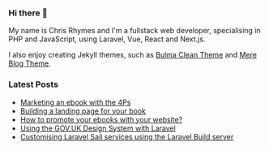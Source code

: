 ### Hi there 👋

My name is Chris Rhymes and I'm a fullstack web developer, specialising in PHP and JavaScript, using Laravel, Vue, React and Next.js.

I also enjoy creating Jekyll themes, such as [Bulma Clean Theme](https://github.com/chrisrhymes/bulma-clean-theme) and [Mere Blog Theme](https://github.com/chrisrhymes/mere-blog-theme). 

<!--
**chrisrhymes/chrisrhymes** is a ✨ _special_ ✨ repository because its `README.md` (this file) appears on your GitHub profile.

Here are some ideas to get you started:

- 🔭 I’m currently working on ...
- 🌱 I’m currently learning ...
- 👯 I’m looking to collaborate on ...
- 🤔 I’m looking for help with ...
- 💬 Ask me about ...
- 📫 How to reach me: ...
- 😄 Pronouns: ...
- ⚡ Fun fact: ...
-->

### Latest Posts

<!--START_SECTION:feed-->
* [Marketing an ebook with the 4Ps](https:&#x2F;&#x2F;www.csrhymes.com&#x2F;2024&#x2F;06&#x2F;25&#x2F;marketing-an-ebook-with-the-4-ps.html)
* [Building a landing page for your book](https:&#x2F;&#x2F;www.csrhymes.com&#x2F;2024&#x2F;06&#x2F;15&#x2F;building-a-landing-page-for-your-book.html)
* [How to promote your ebooks with your website?](https:&#x2F;&#x2F;www.csrhymes.com&#x2F;2024&#x2F;06&#x2F;06&#x2F;promoting-your-ebooks-with-your-website.html)
* [Using the GOV.UK Design System with Laravel](https:&#x2F;&#x2F;www.csrhymes.com&#x2F;2024&#x2F;05&#x2F;29&#x2F;using-gov-uk-design-system-with-laravel.html)
* [Customising Laravel Sail services using the Laravel Build server](https:&#x2F;&#x2F;www.csrhymes.com&#x2F;2024&#x2F;05&#x2F;21&#x2F;customising-laravel-sail-services-using-laravel-build-server.html)
<!--END_SECTION:feed-->